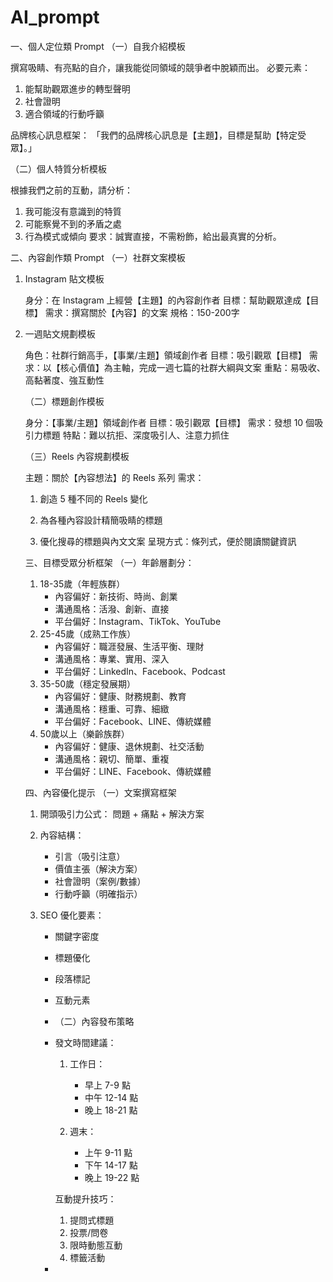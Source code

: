 # AI_prompt

一、個人定位類 Prompt （一）自我介紹模板

撰寫吸睛、有亮點的自介，讓我能從同領域的競爭者中脫穎而出。
必要元素：
1. 能幫助觀眾進步的轉型聲明
2. 社會證明
3. 適合領域的行動呼籲

品牌核心訊息框架：
「我們的品牌核心訊息是【主題】，目標是幫助【特定受眾】。」





（二）個人特質分析模板

根據我們之前的互動，請分析：
1. 我可能沒有意識到的特質
2. 可能察覺不到的矛盾之處
3. 行為模式或傾向
  要求：誠實直接，不需粉飾，給出最真實的分析。



二、內容創作類 Prompt （一）社群文案模板

1. Instagram 貼文模板

   身分：在 Instagram 上經營【主題】的內容創作者
   目標：幫助觀眾達成【目標】
   需求：撰寫關於【內容】的文案
   規格：150-200字

2. 一週貼文規劃模板

   角色：社群行銷高手，【事業/主題】領域創作者
   目標：吸引觀眾【目標】
   需求：以【核心價值】為主軸，完成一週七篇的社群大綱與文案
   重點：易吸收、高黏著度、強互動性

   （二）標題創作模板

   身分：【事業/主題】領域創作者
   目標：吸引觀眾【目標】
   需求：發想 10 個吸引力標題
   特點：難以抗拒、深度吸引人、注意力抓住

   （三）Reels 內容規劃模板

   主題：關於【內容想法】的 Reels 系列
   需求：
   1. 創造 5 種不同的 Reels 變化

   2. 為各種內容設計精簡吸睛的標題

   3. 優化搜尋的標題與內文文案
     呈現方式：條列式，便於閱讀關鍵資訊

     三、目標受眾分析框架 （一）年齡層劃分：

     1. 18-35歲（年輕族群）
        - 內容偏好：新技術、時尚、創業
        - 溝通風格：活潑、創新、直接
        - 平台偏好：Instagram、TikTok、YouTube
     2. 25-45歲（成熟工作族）
        - 內容偏好：職涯發展、生活平衡、理財
        - 溝通風格：專業、實用、深入
        - 平台偏好：LinkedIn、Facebook、Podcast
     3. 35-50歲（穩定發展期）
        - 內容偏好：健康、財務規劃、教育
        - 溝通風格：穩重、可靠、細緻
        - 平台偏好：Facebook、LINE、傳統媒體
     4. 50歲以上（樂齡族群）
        - 內容偏好：健康、退休規劃、社交活動
        - 溝通風格：親切、簡單、重複
        - 平台偏好：LINE、Facebook、傳統媒體

     四、內容優化提示 （一）文案撰寫框架

     1. 開頭吸引力公式：
        問題 + 痛點 + 解決方案

     2. 內容結構：
        - 引言（吸引注意）
        - 價值主張（解決方案）
        - 社會證明（案例/數據）
        - 行動呼籲（明確指示）

     3. SEO 優化要素：
        - 關鍵字密度
        
        - 標題優化
        
        - 段落標記
        
        - 互動元素
        
        - （二）內容發布策略
        
        - 發文時間建議：
        
          1. 工作日：
             - 早上 7-9 點
             - 中午 12-14 點
             - 晚上 18-21 點
        
          2. 週末：
             - 上午 9-11 點
             - 下午 14-17 點
             - 晚上 19-22 點
        
          互動提升技巧：
          1. 提問式標題
          2. 投票/問卷
          3. 限時動態互動
          4. 標籤活動
        
        - 
        
          

     

     

   

   

   

   

